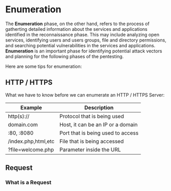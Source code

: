 # Enumeration

The **Enumeration** phase, on the other hand, refers to the process of gatherting detailed information about the services and applications identified in the reconnaissance phase. This may include analyzing open services, identifying users and users groups, file and directory permissions, and searching potential vulnerabilities in the services and applications. **Enumeration** is an important phase for identifying potential attack vectors and planning for the following phases of the pentesting.

Here are some tips for enumeration:

## HTTP / HTTPS

What we have to know before we can enumerate an HTTP / HTTPS Server:

| Example             | Description                       |
| ------------------- | --------------------------------- |
| http(s)://          | Protocol that is being used       |
| domain.com          | Host, it can be an IP or a domain |
| :80, :8080          | Port that is being used to access |
| /index.php,html,etc | File that is being accessed       |
| ?file=welcome.php   | Parameter inside the URL          |

## Request

### What is a Request

